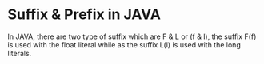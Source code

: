 # Suffix & Prefix in JAVA
In JAVA, there are two type of suffix which are F & L or (f & l), the suffix F(f) is used with the float literal while as the suffix L(l) is used with the long literals.
